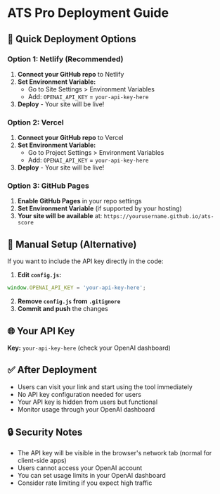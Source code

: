 # ATS Pro Deployment Guide

## 🚀 Quick Deployment Options

### Option 1: Netlify (Recommended)
1. **Connect your GitHub repo** to Netlify
2. **Set Environment Variable:**
   - Go to Site Settings > Environment Variables
   - Add: `OPENAI_API_KEY` = `your-api-key-here`
3. **Deploy** - Your site will be live!

### Option 2: Vercel
1. **Connect your GitHub repo** to Vercel
2. **Set Environment Variable:**
   - Go to Project Settings > Environment Variables
   - Add: `OPENAI_API_KEY` = `your-api-key-here`
3. **Deploy** - Your site will be live!

### Option 3: GitHub Pages
1. **Enable GitHub Pages** in your repo settings
2. **Set Environment Variable** (if supported by your hosting)
3. **Your site will be available** at: `https://yourusername.github.io/ats-score`

## 🔧 Manual Setup (Alternative)

If you want to include the API key directly in the code:

1. **Edit `config.js`:**
```javascript
window.OPENAI_API_KEY = 'your-api-key-here';
```

2. **Remove `config.js` from `.gitignore`**
3. **Commit and push** the changes

## 🌐 Your API Key
**Key:** `your-api-key-here` (check your OpenAI dashboard)

## ✅ After Deployment
- Users can visit your link and start using the tool immediately
- No API key configuration needed for users
- Your API key is hidden from users but functional
- Monitor usage through your OpenAI dashboard

## 🔒 Security Notes
- The API key will be visible in the browser's network tab (normal for client-side apps)
- Users cannot access your OpenAI account
- You can set usage limits in your OpenAI dashboard
- Consider rate limiting if you expect high traffic 